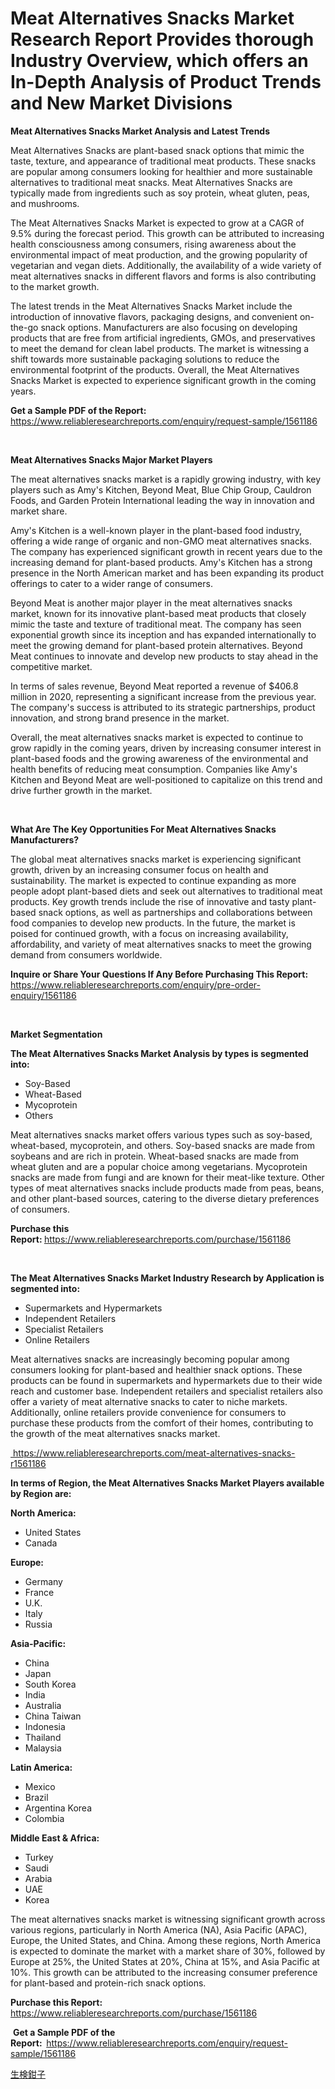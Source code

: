 <p><h1>Meat Alternatives Snacks Market Research Report Provides thorough Industry Overview, which offers an In-Depth Analysis of Product Trends and New Market Divisions</h1></p><p><strong>Meat Alternatives Snacks Market Analysis and Latest Trends</strong></p>
<p><p>Meat Alternatives Snacks are plant-based snack options that mimic the taste, texture, and appearance of traditional meat products. These snacks are popular among consumers looking for healthier and more sustainable alternatives to traditional meat snacks. Meat Alternatives Snacks are typically made from ingredients such as soy protein, wheat gluten, peas, and mushrooms.</p><p>The Meat Alternatives Snacks Market is expected to grow at a CAGR of 9.5% during the forecast period. This growth can be attributed to increasing health consciousness among consumers, rising awareness about the environmental impact of meat production, and the growing popularity of vegetarian and vegan diets. Additionally, the availability of a wide variety of meat alternatives snacks in different flavors and forms is also contributing to the market growth.</p><p>The latest trends in the Meat Alternatives Snacks Market include the introduction of innovative flavors, packaging designs, and convenient on-the-go snack options. Manufacturers are also focusing on developing products that are free from artificial ingredients, GMOs, and preservatives to meet the demand for clean label products. The market is witnessing a shift towards more sustainable packaging solutions to reduce the environmental footprint of the products. Overall, the Meat Alternatives Snacks Market is expected to experience significant growth in the coming years.</p></p>
<p><strong>Get a Sample PDF of the Report:&nbsp;</strong> <a href="https://www.reliableresearchreports.com/enquiry/request-sample/1561186">https://www.reliableresearchreports.com/enquiry/request-sample/1561186</a></p>
<p>&nbsp;</p>
<p><strong>Meat Alternatives Snacks Major Market Players</strong></p>
<p><p>The meat alternatives snacks market is a rapidly growing industry, with key players such as Amy's Kitchen, Beyond Meat, Blue Chip Group, Cauldron Foods, and Garden Protein International leading the way in innovation and market share. </p><p>Amy's Kitchen is a well-known player in the plant-based food industry, offering a wide range of organic and non-GMO meat alternatives snacks. The company has experienced significant growth in recent years due to the increasing demand for plant-based products. Amy's Kitchen has a strong presence in the North American market and has been expanding its product offerings to cater to a wider range of consumers. </p><p>Beyond Meat is another major player in the meat alternatives snacks market, known for its innovative plant-based meat products that closely mimic the taste and texture of traditional meat. The company has seen exponential growth since its inception and has expanded internationally to meet the growing demand for plant-based protein alternatives. Beyond Meat continues to innovate and develop new products to stay ahead in the competitive market.</p><p>In terms of sales revenue, Beyond Meat reported a revenue of $406.8 million in 2020, representing a significant increase from the previous year. The company's success is attributed to its strategic partnerships, product innovation, and strong brand presence in the market.</p><p>Overall, the meat alternatives snacks market is expected to continue to grow rapidly in the coming years, driven by increasing consumer interest in plant-based foods and the growing awareness of the environmental and health benefits of reducing meat consumption. Companies like Amy's Kitchen and Beyond Meat are well-positioned to capitalize on this trend and drive further growth in the market.</p></p>
<p>&nbsp;</p>
<p><strong>What Are The Key Opportunities For Meat Alternatives Snacks Manufacturers?</strong></p>
<p><p>The global meat alternatives snacks market is experiencing significant growth, driven by an increasing consumer focus on health and sustainability. The market is expected to continue expanding as more people adopt plant-based diets and seek out alternatives to traditional meat products. Key growth trends include the rise of innovative and tasty plant-based snack options, as well as partnerships and collaborations between food companies to develop new products. In the future, the market is poised for continued growth, with a focus on increasing availability, affordability, and variety of meat alternatives snacks to meet the growing demand from consumers worldwide.</p></p>
<p><strong>Inquire or Share Your Questions If Any Before Purchasing This Report:</strong> <a href="https://www.reliableresearchreports.com/enquiry/pre-order-enquiry/1561186">https://www.reliableresearchreports.com/enquiry/pre-order-enquiry/1561186</a></p>
<p>&nbsp;</p>
<p><strong>Market Segmentation</strong></p>
<p><strong>The Meat Alternatives Snacks Market Analysis by types is segmented into:</strong></p>
<p><ul><li>Soy-Based</li><li>Wheat-Based</li><li>Mycoprotein</li><li>Others</li></ul></p>
<p><p>Meat alternatives snacks market offers various types such as soy-based, wheat-based, mycoprotein, and others. Soy-based snacks are made from soybeans and are rich in protein. Wheat-based snacks are made from wheat gluten and are a popular choice among vegetarians. Mycoprotein snacks are made from fungi and are known for their meat-like texture. Other types of meat alternatives snacks include products made from peas, beans, and other plant-based sources, catering to the diverse dietary preferences of consumers.</p></p>
<p><strong>Purchase this Report:&nbsp;</strong><a href="https://www.reliableresearchreports.com/purchase/1561186">https://www.reliableresearchreports.com/purchase/1561186</a></p>
<p>&nbsp;</p>
<p><strong>The Meat Alternatives Snacks Market Industry Research by Application is segmented into:</strong></p>
<p><ul><li>Supermarkets and Hypermarkets</li><li>Independent Retailers</li><li>Specialist Retailers</li><li>Online Retailers</li></ul></p>
<p><p>Meat alternatives snacks are increasingly becoming popular among consumers looking for plant-based and healthier snack options. These products can be found in supermarkets and hypermarkets due to their wide reach and customer base. Independent retailers and specialist retailers also offer a variety of meat alternative snacks to cater to niche markets. Additionally, online retailers provide convenience for consumers to purchase these products from the comfort of their homes, contributing to the growth of the meat alternatives snacks market.</p></p>
<p><a href="https://www.reliableresearchreports.com/meat-alternatives-snacks-r1561186">&nbsp;https://www.reliableresearchreports.com/meat-alternatives-snacks-r1561186</a></p>
<p><strong>In terms of Region, the Meat Alternatives Snacks Market Players available by Region are:</strong></p>
<p>
    <p> <strong> North America: </strong>
        <ul>
            <li>United States</li>
            <li>Canada</li>
        </ul>
        </p> 
    <p> <strong> Europe: </strong>
        <ul>
            <li>Germany</li>
            <li>France</li>
            <li>U.K.</li>
            <li>Italy</li>
            <li>Russia</li>
        </ul>
        </p> 
    <p> <strong> Asia-Pacific: </strong>
        <ul>
            <li>China</li>
            <li>Japan</li>
            <li>South Korea</li>
            <li>India</li>
            <li>Australia</li>
            <li>China Taiwan</li>
            <li>Indonesia</li>
            <li>Thailand</li>
            <li>Malaysia</li>
        </ul>
        </p> 
    <p> <strong> Latin America: </strong>
        <ul>
            <li>Mexico</li>
            <li>Brazil</li>
            <li>Argentina Korea</li>
            <li>Colombia</li>
        </ul>
        </p> 
    <p> <strong> Middle East & Africa: </strong>
        <ul>
            <li>Turkey</li>
            <li>Saudi</li>
            <li>Arabia</li>
            <li>UAE</li>
            <li>Korea</li>
        </ul>
    </p>
    </p>
<p><p>The meat alternatives snacks market is witnessing significant growth across various regions, particularly in North America (NA), Asia Pacific (APAC), Europe, the United States, and China. Among these regions, North America is expected to dominate the market with a market share of 30%, followed by Europe at 25%, the United States at 20%, China at 15%, and Asia Pacific at 10%. This growth can be attributed to the increasing consumer preference for plant-based and protein-rich snack options.</p></p>
<p><strong>Purchase this Report: </strong><a href="https://www.reliableresearchreports.com/purchase/1561186">https://www.reliableresearchreports.com/purchase/1561186</a></p>
<p>&nbsp;<strong>Get a Sample PDF of the Report:&nbsp;&nbsp;</strong><a href="https://www.reliableresearchreports.com/enquiry/request-sample/1561186">https://www.reliableresearchreports.com/enquiry/request-sample/1561186</a></p>
<p><strong></strong></p>
<p><p><a href="https://github.com/SarahFahey88/Market-Research-Report-List-1/blob/main/803101019498.md">生検鉗子</a></p></p>